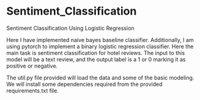 # Sentiment_Classification
Sentiment Classification Using Logistic Regression

Here I have implemented naive bayes baseline classifier. Additionally, I am using pytorch to implement a binary logistic regression classifier. Here the main task is sentiment classification for hotel reviews. The input to this model will be a text review, and the output label is a 1 or 0 marking it as positive or negative.

The util.py file provided will load the data and some of the basic modeling. We will install some dependencies required from the provided requirements.txt file.
